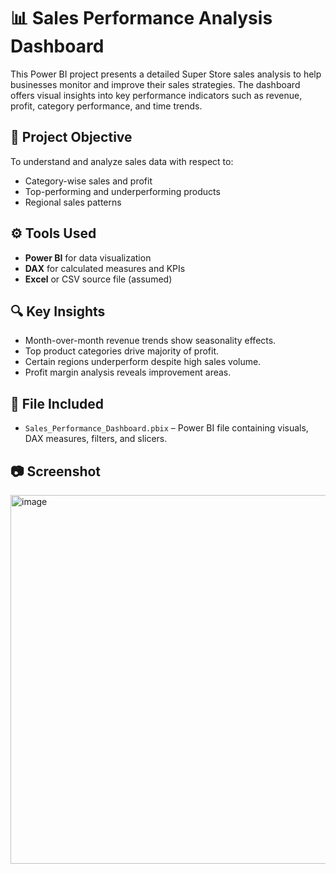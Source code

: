 # 📊 Sales Performance Analysis Dashboard

This Power BI project presents a detailed Super Store sales analysis to help businesses monitor and improve their sales strategies. The dashboard offers visual insights into key performance indicators such as revenue, profit, category performance, and time trends.

## 🎯 Project Objective
To understand and analyze sales data with respect to:
- Category-wise sales and profit
- Top-performing and underperforming products
- Regional sales patterns

## ⚙️ Tools Used
- **Power BI** for data visualization
- **DAX** for calculated measures and KPIs
- **Excel** or CSV source file (assumed)

## 🔍 Key Insights
- Month-over-month revenue trends show seasonality effects.
- Top product categories drive majority of profit.
- Certain regions underperform despite high sales volume.
- Profit margin analysis reveals improvement areas.

## 📁 File Included
- `Sales_Performance_Dashboard.pbix` – Power BI file containing visuals, DAX measures, filters, and slicers.

## 📷 Screenshot
<img width="590" alt="image" src="https://github.com/user-attachments/assets/17c3d35d-b50a-40aa-9fb1-3cb5a8d7821b" />

